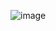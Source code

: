 




![image](https://thumbs.dreamstime.com/b/vector-illustration-kid-computer-eps-vector-illustration-kid-computer-122338143.jpg)

